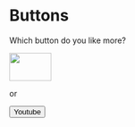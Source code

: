 # Buttons
<!DOCTYPE html>
<html>
  <head>

  </head>

<body>
  <p>Which button do you like more?</p>
  <a href="https://www.youtube.com"><img src="https://upload.wikimedia.org/wikipedia/commons/e/e1/Logo_of_YouTube_%282015-2017%29.svg" height="50px" width="75px"</img></a>
  <p>or</p>
 <text-color="red">
<a href="https://www.youtube.com"><button>Youtube</button></a>

 </body>
</html>
 
